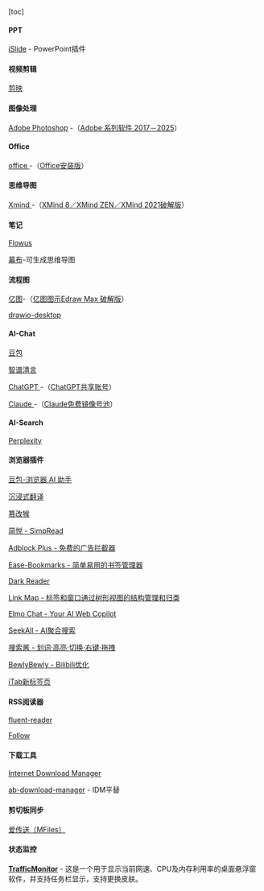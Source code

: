 [toc]

#### PPT

[iSlide](https://www.islide.cc/) - PowerPoint插件

#### 视频剪辑

[剪映](https://www.capcut.cn/)

#### 图像处理

[Adobe Photoshop](https://www.adobe.com/products/photoshop.html) -（[Adobe 系列软件 2017－2025](https://flowus.cn/share/ab4b6b86-34a6-4aa0-a679-b4a221b8e41d?code=CZ3ECT)）

#### Office

[office ](https://www.office.com/)-（[Office安装版](https://flowus.cn/share/f06968cd-1751-4aec-8c92-c0ea6e88eb73?code=CZ3ECT)）

#### 思维导图

[Xmind ](https://xmind.cn/)-（[XMind 8／XMind ZEN／XMind 2021破解版](https://flowus.cn/share/5e18fecb-a658-44f1-b77b-88e95bf3e376?code=CZ3ECT)）

#### 笔记

[Flowus](https://flowus.cn/)

[幕布](https://mubu.com/home)-可生成思维导图

#### 流程图

[亿图](https://www.edrawmax.cn/)-（[亿图图示Edraw Max 破解版](https://flowus.cn/share/c6400556-2ae5-4fdd-9b5e-5d6dd894c534?code=CZ3ECT)）

[drawio-desktop](https://github.com/jgraph/drawio-desktop)

#### AI-Chat

[豆包](https://www.doubao.com/chat/)

[智谱清言](https://chatglm.cn/main/alltoolsdetail?lang=zh)

[ChatGPT ](https://chatgpt.com/)-（[ChatGPT共享账号](https://sharedchat.fun/)）

[Claude ](https://www.anthropic.com)-（[Claude免费镜像号池](https://share.claude.asia/)）

#### AI-Search

[Perplexity](https://www.perplexity.ai/)

#### 浏览器插件

[豆包-浏览器 AI 助手](https://microsoftedge.microsoft.com/addons/detail/豆包，浏览器-ai-助手/capohkkfagimodmlpnahjoijgoocdjhd?utm_source=landing_addchrome_first&hl=zh)

[沉浸式翻译](https://microsoftedge.microsoft.com/addons/detail/沉浸式翻译-网页翻译插件-pdf翻译-/amkbmndfnliijdhojkpoglbnaaahippg)

[篡改猴](https://microsoftedge.microsoft.com/addons/detail/篡改猴/iikmkjmpaadaobahmlepeloendndfphd)

[简悦 - SimpRead](https://microsoftedge.microsoft.com/addons/detail/简悦-simpread/clgdhlhfiocphghdkdbgdlmfaafccfmc)

[Adblock Plus - 免费的广告拦截器](https://microsoftedge.microsoft.com/addons/detail/adblock-plus-免费的广告拦截器/gmgoamodcdcjnbaobigkjelfplakmdhh)

[Ease-Bookmarks - 简单易用的书签管理器](https://github.com/qinxs/Ease-Bookmarks)

[Dark Reader](https://microsoftedge.microsoft.com/addons/detail/dark-reader/ifoakfbpdcdoeenechcleahebpibofpc)

[Link Map - 标签和窗口通过树形视图的结构管理和归类](https://microsoftedge.microsoft.com/addons/detail/link-map/penpmngcolockpbmeeafkmbefjijbaej)

[Elmo Chat - Your AI Web Copilot](https://chromewebstore.google.com/detail/elmo-chat-your-ai-web-cop/ipnlcfhfdicbfbchfoihipknbaeenenm)

[SeekAll - AI聚合搜索](https://chromewebstore.google.com/detail/seekall/cmfgomdhmknhbgbdnagkijkdaifnecma)

[搜索酱 - 划词·高亮·切换·右键·拖拽](https://chromewebstore.google.com/detail/搜索酱-划词·高亮·切换·右键·拖拽/hgepmblbgodbilmfdjkalkgofdcipkhh)

[BewlyBewly - Bilibili优化](https://chromewebstore.google.com/detail/bewlybewly/bbbiejemhfihiooipfcjmjmbfdmobobp)

[iTab新标签页](https://microsoftedge.microsoft.com/addons/detail/itab新标签页免费chatgpt/inedkoakiaeepjoblbiiipedngonadhn)

#### RSS阅读器

[fluent-reader](https://github.com/yang991178/fluent-reader)

[Follow](https://github.com/RSSNext/Follow)

#### 下载工具

[Internet Download Manager](https://www.internetdownloadmanager.com/)

[ab-download-manager](https://github.com/amir1376/ab-download-manager) - IDM平替

#### 剪切板同步

[爱传送（MFiles）](https://mfiles.maokebing.com/)

#### 状态监控

**[TrafficMonitor](https://github.com/zhongyang219/TrafficMonitor)** - 这是一个用于显示当前网速、CPU及内存利用率的桌面悬浮窗软件，并支持任务栏显示，支持更换皮肤。
